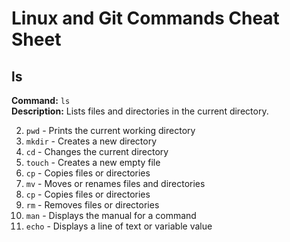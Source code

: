 # Linux and Git Commands Cheat Sheet

## ls  
**Command:** `ls`  
**Description:** Lists files and directories in the current directory.

2. `pwd` - Prints the current working directory
3. `mkdir` - Creates a new directory
4. `cd` - Changes the current directory
5. `touch` - Creates a new empty file
6. `cp` - Copies files or directories
7. `mv` - Moves or renames files and directories
8. `cp` - Copies files or directories
9. `rm` - Removes files or directories
10. `man` - Displays the manual for a command
11. `echo` - Displays a line of text or variable value

